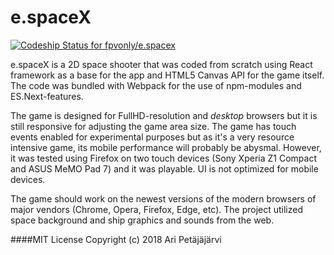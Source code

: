 # e.spaceX

[ ![Codeship Status for fpvonly/e.spacex](https://app.codeship.com/projects/3b0ffc80-fc78-0135-ed44-4220c81d5566/status?branch=master)](https://app.codeship.com/projects/279059)

e.spaceX is a 2D space shooter that was coded from scratch using React framework as a base for the app and HTML5 Canvas API for the game itself.
The code was bundled with Webpack for the use of npm-modules and ES.Next-features.

The game is designed for FullHD-resolution and _desktop_ browsers but it is still responsive for adjusting the game area size. The game has touch events enabled for experimental purposes
but as it's a very resource intensive game, its mobile performance will probably be abysmal. However, it was tested using Firefox on two touch devices (Sony Xperia Z1 Compact and ASUS MeMO Pad 7) and it was playable. UI is not optimized for mobile devices.

The game should work on the newest versions of the modern browsers of major vendors (Chrome, Opera, Firefox, Edge, etc). The project utilized space background
and ship graphics and sounds from the web.

####MIT License
Copyright (c) 2018 Ari Petäjäjärvi
